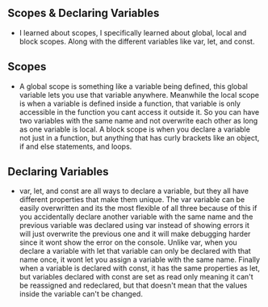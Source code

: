 ##  Scopes & Declaring Variables
- I learned about scopes, I specifically learned about global, local and block scopes.  Along with the different variables like var, let, and const.
## Scopes
  - A global scope is something like a variable being defined, this global variable lets you use that variable anywhere. Meanwhile the local scope is when a variable is defined inside a function, that variable is only accessible in the function you cant access it outside it. So you can have two variables with the same name and not overwrite each other as long as one variable is local. A block scope is when you declare a variable not just in a function, but anything that has curly brackets like an object, if and else statements, and loops.
 ##  Declaring Variables
   - var, let, and const are all ways to declare a variable, but they all have different properties that make them unique. The var variable can be easily overwritten and its the most flexible of all three because of this if you accidentally declare another variable with the same name and the previous variable was declared using var instead of showing errors it will just overwrite the previous one and it will make debugging harder since it wont show the error on the console. Unlike var, when you declare a variable with let that variable can only be declared with that name once, it wont let you assign a variable with the same name. Finally when a variable is declared with const, it has the same properties as let, but variables declared with const are set as read only meaning it can't be reassigned and redeclared, but that doesn't mean that the values inside the variable can't be changed.
